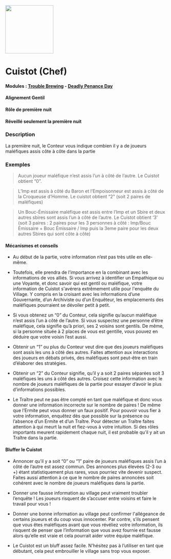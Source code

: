 <img src="https://github.com/brain-academy/wiki/blob/master/public/img/blood-on-the-clocktower/roles/chef.png?raw=true" height="150"> 

# Cuistot (Chef)

#### Modules : [Trouble Brewing](https://brain-academy.github.io/wiki/blood-on-the-clocktower/modules/trouble-brewing) - [Deadly Penance Day](https://brain-academy.github.io/wiki/blood-on-the-clocktower/modules/deadly-penance-day)
#### Alignement Gentil
#### Rôle de première nuit
#### Réveillé seulement la première nuit

### Description

La première nuit, le Conteur vous indique combien il y a de joueurs maléfiques assis côte à côte dans la partie
 
### Exemples

> Aucun joueur maléfique n’est assis l’un à côté de l’autre. Le Cuistot obtient “0”.

> L’Imp est assis à côté du Baron et l’Empoisonneur est assis à côté de la Croqueuse d’Homme. Le cuistot obtient “2” (soit 2 paires de maléfiques)

> Un Bouc-Émissaire maléfique est assis entre l’Imp et un Sbire et deux autres sbires sont assis l’un à côté de l’autre. Le Cuistot obtient ‘3’ (soit 3 paires : 2 paires pour les 3 personnes à côté : Imp/Bouc Émissaire + Bouc Émissaire / Imp puis la 3eme paire pour les deux autres Sbires qui sont côte à côte)



#### Mécanismes et conseils

- Au début de la partie, votre information n’est pas très utile en elle-même.

- Toutefois, elle prendra de l’importance en la combinant avec les informations de vos alliés. Si vous arrivez à identifier un Empathique ou une Voyante, et donc savoir qui est gentil ou maléfique, votre information de Cuistot s'avérera extrêmement utile pour l'enquête du Village. Y compris en la croisant avec les informations d’une Gouvernante, d’un Archiviste ou d’un Enquêteur, les emplacements des maléfiques pourraient se dévoiler petit à petit.

- Si vous obtenez un “0” du Conteur, cela signifie qu’aucun maléfique n’est assis l’un à côté de l’autre. Si vous suspectez une personne d’être maléfique, cela signifie qu’à priori, ses 2 voisins sont gentils. De même, si la personne située à 2 places de vous est gentille, vous pouvez en déduire que votre voisin l’est aussi.

- Obtenir un “1” ou plus du Conteur veut dire que des joueurs maléfiques sont assis les uns à côté des autres. Faites attention aux interactions des joueurs en débats privés, des maléfiques sont peut-être en train d’élaborer des stratégies.

- Obtenir un “2” du Conteur signifie, qu’il y a soit 2 paires séparées soit 3 maléfiques les uns à côté des autres. Croisez cette information avec le nombre de joueurs maléfiques de la partie pour essayer d’avoir le plus d’informations possibles.

- Le Traître peut ne pas être compté en tant que maléfique et donc vous donner une information incorrecte sur le nombre de paires ! De même que l’Ermite peut vous donner un faux positif. Pour pouvoir vous fier à votre information, enquêtez dès que possible sur la présence ou l’absence d’un Ermite et d’un Traître. Pour détecter un Traître faites attention à qui meurt la nuit et fiez-vous à votre intuition. Si des rôles importants meurent rapidement chaque nuit, il est probable qu’il y ait un Traître dans la partie.



#### Bluffer le Cuistot

- Annoncer qu’il y a soit “0” ou “1” paire de joueurs maléfiques assis l’un à côté de l’autre est assez commun. Des annonces plus élevées (2-3 ou +) étant statistiquement plus rares, vous pourriez vite devenir suspect. Faites aussi attention à ce que le nombre de paires annoncées soit cohérent avec le nombre de joueurs maléfiques dans la partie.

- Donner une fausse information au village peut vraiment troubler l’enquête ! Les joueurs risquent de s’accuser entre voisins et faire le travail pour vous !

- Donner une bonne information au village peut confirmer l'allégeance de certains joueurs et du coup vous innocenter. Par contre, s’ils pensent que vous êtes maléfiques avant que vous révéliez votre information, ils risquent de penser que l’information que vous avez fournie est fausse alors qu’elle est vraie et cela pourrait aider votre équipe maléfique.

- Le Cuistot est un bluff assez facile. N'hésitez pas à l’utiliser en tant que débutant, cela peut embrouiller le village sans trop vous exposer.
